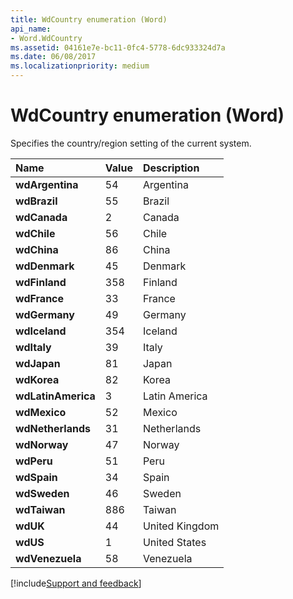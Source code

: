 ```yaml
---
title: WdCountry enumeration (Word)
api_name:
- Word.WdCountry
ms.assetid: 04161e7e-bc11-0fc4-5778-6dc933324d7a
ms.date: 06/08/2017
ms.localizationpriority: medium
---
```



# WdCountry enumeration (Word)

Specifies the country/region setting of the current system.



|Name|Value|Description|
|:-----|:-----|:-----|
| **wdArgentina**|54|Argentina|
| **wdBrazil**|55|Brazil|
| **wdCanada**|2|Canada|
| **wdChile**|56|Chile|
| **wdChina**|86|China|
| **wdDenmark**|45|Denmark|
| **wdFinland**|358|Finland|
| **wdFrance**|33|France|
| **wdGermany**|49|Germany|
| **wdIceland**|354|Iceland|
| **wdItaly**|39|Italy|
| **wdJapan**|81|Japan|
| **wdKorea**|82|Korea|
| **wdLatinAmerica**|3|Latin America|
| **wdMexico**|52|Mexico|
| **wdNetherlands**|31|Netherlands|
| **wdNorway**|47|Norway|
| **wdPeru**|51|Peru|
| **wdSpain**|34|Spain|
| **wdSweden**|46|Sweden|
| **wdTaiwan**|886|Taiwan|
| **wdUK**|44|United Kingdom|
| **wdUS**|1|United States|
| **wdVenezuela**|58|Venezuela|

[!include[Support and feedback](~/includes/feedback-boilerplate.md)]